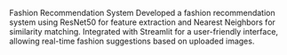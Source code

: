 Fashion Recommendation System
Developed a fashion recommendation system using ResNet50 for feature extraction and Nearest Neighbors for similarity matching. Integrated with Streamlit for a user-friendly interface, allowing real-time fashion suggestions based on uploaded images.
